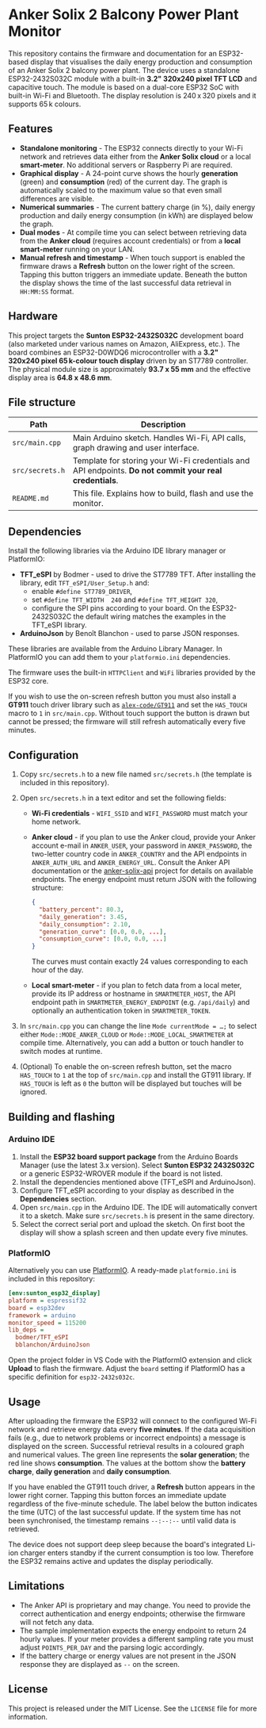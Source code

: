 # Anker Solix 2 Balcony Power Plant Monitor

This repository contains the firmware and documentation for an ESP32-based
display that visualises the daily energy production and consumption of an
Anker Solix 2 balcony power plant.  The device uses a standalone
ESP32-2432S032C module with a built-in **3.2" 320x240 pixel TFT LCD** and
capacitive touch.  The module is based on a dual-core ESP32 SoC with built-in
Wi-Fi and Bluetooth.  The display resolution is
240 x 320 pixels and it supports 65 k colours.

## Features

* **Standalone monitoring** - The ESP32 connects directly to your Wi-Fi
  network and retrieves data either from the **Anker Solix cloud** or a local
  **smart-meter**.  No additional servers or Raspberry Pi are required.
* **Graphical display** - A 24-point curve shows the hourly **generation**
  (green) and **consumption** (red) of the current day.  The graph is
  automatically scaled to the maximum value so that even small differences are
  visible.
* **Numerical summaries** - The current battery charge (in %), daily energy
  production and daily energy consumption (in kWh) are displayed below the
  graph.
* **Dual modes** - At compile time you can select between retrieving data from
  the **Anker cloud** (requires account credentials) or from a **local
  smart-meter** running on your LAN.
* **Manual refresh and timestamp** - When touch support is enabled the
  firmware draws a **Refresh** button on the lower right of the screen.
  Tapping this button triggers an immediate update.  Beneath the button the
  display shows the time of the last successful data retrieval in
  ``HH:MM:SS`` format.

## Hardware

This project targets the **Sunton ESP32-2432S032C** development board (also
marketed under various names on Amazon, AliExpress, etc.).  The board
combines an ESP32-D0WDQ6 microcontroller with a **3.2" 320x240 pixel
65 k-colour touch display** driven by an ST7789 controller.  The
physical module size is approximately **93.7 x 55 mm** and the effective
display area is **64.8 x 48.6 mm**.

## File structure

| Path                                    | Description                                                                 |
|-----------------------------------------|-----------------------------------------------------------------------------|
| `src/main.cpp`                          | Main Arduino sketch.  Handles Wi-Fi, API calls, graph drawing and user interface. |
| `src/secrets.h`                         | Template for storing your Wi-Fi credentials and API endpoints.  **Do not commit your real credentials**. |
| `README.md`                             | This file.  Explains how to build, flash and use the monitor.              |

## Dependencies

Install the following libraries via the Arduino IDE library manager or PlatformIO:

* **TFT_eSPI** by Bodmer - used to drive the ST7789 TFT.  After installing
  the library, edit `TFT_eSPI/User_Setup.h` and:
  * enable `#define ST7789_DRIVER`,
  * set `#define TFT_WIDTH  240` and `#define TFT_HEIGHT 320`,
  * configure the SPI pins according to your board.  On the ESP32-2432S032C
    the default wiring matches the examples in the TFT_eSPI library.
* **ArduinoJson** by Benoît Blanchon - used to parse JSON responses.

These libraries are available from the Arduino Library Manager.  In PlatformIO
you can add them to your `platformio.ini` dependencies.

The firmware uses the built-in `HTTPClient` and `WiFi` libraries provided by
the ESP32 core.

If you wish to use the on-screen refresh button you must also install a
**GT911** touch driver library such as
[`alex-code/GT911`](https://github.com/alex-code/GT911) and set the
``HAS_TOUCH`` macro to `1` in `src/main.cpp`.  Without touch support the
button is drawn but cannot be pressed; the firmware will still refresh
automatically every five minutes.

## Configuration

1. Copy `src/secrets.h` to a new file named `src/secrets.h` (the template is
   included in this repository).
2. Open `src/secrets.h` in a text editor and set the following fields:
   * **Wi-Fi credentials** - `WIFI_SSID` and `WIFI_PASSWORD` must match your
     home network.
   * **Anker cloud** - if you plan to use the Anker cloud, provide your
     Anker account e-mail in `ANKER_USER`, your password in `ANKER_PASSWORD`,
     the two-letter country code in `ANKER_COUNTRY` and the API
     endpoints in `ANKER_AUTH_URL` and `ANKER_ENERGY_URL`.  Consult the
     Anker API documentation or the [anker-solix-api](https://github.com/thomluther/anker-solix-api)
     project for details on available endpoints.  The energy endpoint must
     return JSON with the following structure:
     
     ```json
     {
       "battery_percent": 80.3,
       "daily_generation": 3.45,
       "daily_consumption": 2.10,
       "generation_curve": [0.0, 0.0, ...],
       "consumption_curve": [0.0, 0.0, ...]
     }
     ```
     The curves must contain exactly 24 values corresponding to each hour of
     the day.
   * **Local smart-meter** - if you plan to fetch data from a local meter,
     provide its IP address or hostname in `SMARTMETER_HOST`, the API
     endpoint path in `SMARTMETER_ENERGY_ENDPOINT` (e.g. `/api/daily`) and
     optionally an authentication token in `SMARTMETER_TOKEN`.

3. In `src/main.cpp` you can change the line `Mode currentMode = …;` to
   select either `Mode::MODE_ANKER_CLOUD` or `Mode::MODE_LOCAL_SMARTMETER` at
   compile time.  Alternatively, you can add a button or touch handler to
   switch modes at runtime.

4. (Optional) To enable the on-screen refresh button, set the macro
   ``HAS_TOUCH`` to `1` at the top of `src/main.cpp` and install the
   GT911 library.  If ``HAS_TOUCH`` is left as `0` the button will be
   displayed but touches will be ignored.

## Building and flashing

### Arduino IDE

1. Install the **ESP32 board support package** from the Arduino Boards
   Manager (use the latest 3.x version).  Select **Sunton ESP32 2432S032C** or
   a generic ESP32-WROVER module if the board is not listed.
2. Install the dependencies mentioned above (TFT_eSPI and ArduinoJson).
3. Configure TFT_eSPI according to your display as described in the
   **Dependencies** section.
4. Open `src/main.cpp` in the Arduino IDE.  The IDE will automatically
   convert it to a sketch.  Make sure `src/secrets.h` is present in the same
   directory.
5. Select the correct serial port and upload the sketch.  On first boot
   the display will show a splash screen and then update every five minutes.

### PlatformIO

Alternatively you can use [PlatformIO](https://platformio.org/).  A ready-made
`platformio.ini` is included in this repository:

```ini
[env:sunton_esp32_display]
platform = espressif32
board = esp32dev
framework = arduino
monitor_speed = 115200
lib_deps =
  bodmer/TFT_eSPI
  bblanchon/ArduinoJson
```

Open the project folder in VS Code with the PlatformIO extension and click
**Upload** to flash the firmware.  Adjust the `board` setting if PlatformIO has
a specific definition for `esp32-2432s032c`.

## Usage

After uploading the firmware the ESP32 will connect to the configured Wi-Fi
network and retrieve energy data every **five minutes**.  If the data
acquisition fails (e.g., due to network problems or incorrect endpoints) a
message is displayed on the screen.  Successful retrieval results in a
coloured graph and numerical values.  The green line represents the **solar
generation**; the red line shows **consumption**.  The values at the bottom
show the **battery charge**, **daily generation** and **daily consumption**.

If you have enabled the GT911 touch driver, a **Refresh** button appears
in the lower right corner.  Tapping this button forces an immediate
update regardless of the five-minute schedule.  The label below the button
indicates the time (UTC) of the last successful update.  If the system
time has not been synchronised, the timestamp remains ``--:--:--`` until
valid data is retrieved.

The device does not support deep sleep because the board's integrated
Li-ion charger enters standby if the current consumption is too low.
Therefore the ESP32 remains active and updates the display periodically.

## Limitations

* The Anker API is proprietary and may change.  You need to provide the
  correct authentication and energy endpoints; otherwise the firmware will
  not fetch any data.
* The sample implementation expects the energy endpoint to return 24 hourly
  values.  If your meter provides a different sampling rate you must adjust
  `POINTS_PER_DAY` and the parsing logic accordingly.
* If the battery charge or energy values are not present in the JSON
  response they are displayed as `--` on the screen.

## License

This project is released under the MIT License.  See the `LICENSE` file for
more information.